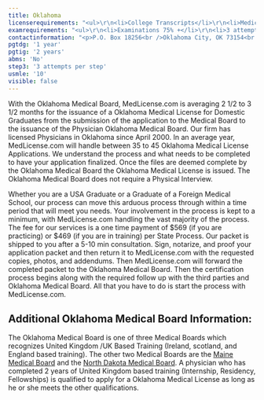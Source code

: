 ```yaml
---
title: Oklahoma
licenserequirements: "<ul>\r\n<li>College Transcripts</li>\r\n<li>Medical School Transcripts</li>\r\n<li>Criminal Background Check</li>\r\n<li>All State Medical Licenses (past/present)</li>\r\n<li>AMA or AOA Profile</li>\r\n<li>All Internships/Residency/Fellowships</li>\r\n<li>ECFMG/5th Pathway</li>\r\n</ul>"
examrequirements: "<ul>\r\n<li>Examinations 75% +</li>\r\n<li>3 attempt limit Step 3 of the USMLE</li>\r\n<li>10 year limit - USMLE</li>\r\n<li>1 year PGY for USA Grads</li>\r\n<li>2 year PGY for International Grads</li>\r\n<li>No - 10 year rule or SPEX</li>\r\n<li>State Exam Accepted if Pre-1975</li>\r\n</ul>"
contactinformation: "<p>P.O. Box 18256<br />Oklahoma City, OK 73154<br />Phone: (405) 962-1400<br />Fax: (405) 962-1499</p>\r\n<p><a href=\"http://www.okmedicalboard.org/\">www.okmedicalboard.org</a></p>"
pgtdg: '1 year'
pgtig: '2 years'
abms: 'No'
step3: '3 attempts per step'
usmle: '10'
visible: false
---
```


<p>With the Oklahoma Medical Board, MedLicense.com is averaging 2 1/2 to 3 1/2 months for the issuance of a Oklahoma Medical License for Domestic Graduates from the submission of the application to the Medical Board to the issuance of the Physician Oklahoma Medical Board. Our firm has licensed Physicians in Oklahoma since April 2000. In an average year, MedLicense.com will handle between 35 to 45 Oklahoma Medical License Applications. We understand the process and what needs to be completed to have your application finalized. Once the files are deemed complete by the Oklahoma Medical Board the Oklahoma Medical License is issued. The Oklahoma Medical Board does not require a Physical Interview.</p>
<p>Whether you are a USA Graduate or a Graduate of a Foreign Medical School, our process can move this arduous process through within a time period that will meet you needs. Your involvement in the process is kept to a minimum, with MedLicense.com handling the vast majority of the process. The fee for our services is a one time payment of $569 (if you are practicing) or $469 (if you are in training) per State Process. Our packet is shipped to you after a 5-10 min consultation. Sign, notarize, and proof your application packet and then return it to MedLicense.com with the requested copies, photos, and addendums. Then MedLicense.com will forward the completed packet to the Oklahoma Medical Board. Then the certification process begins along with the required follow up with the third parties and Oklahoma Medical Board. All that you have to do is start the process with MedLicense.com.</p>
<h2 id="mcetoc_1ce9fp0ho0">Additional Oklahoma Medical Board Information:</h2>
<p>The Oklahoma Medical Board is one of three Medical Boards which recognizes United Kingdom /UK Based Training (Ireland, scotland, and England based training). The other two Medical Boards are the <a href="../../licensure-information/state-licensure-requirements/maine">Maine Medical Board</a> and the <a href="../../licensure-information/state-licensure-requirements/north-dakota">North Dakota Medical Board</a>. A physician who has completed 2 years of United Kingdom based training (Internship, Residency, Fellowships) is qualified to apply for a Oklahoma Medical License as long as he or she meets the other qualifications.</p>